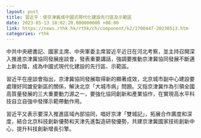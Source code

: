 ```yaml
---
layout: post
title: 習近平：使京津冀成中國式現代化建設先行區及示範區
date: 2023-05-13 18:02:20.000000000 +08:00
link: https://news.rthk.hk/rthk/ch/component/k2/1700447-20230513.htm
categories: rthk
---
```


中共中央總書記、國家主席、中央軍委主席習近平近日在河北考察，並主持召開深入推進京津冀協同發展座談會，發表重要講話，強調要推動京津冀協同發展不斷邁上新台階，成為中國式現代化建設的先行區、示範區。

習近平在座談會指出，京津冀協同發展取得新的顯著成效，北京城市副中心建設要處理好同雄安新區的關係，解決北京「大城市病」問題。又指京津冀作為引領全國高質量發展的三大重要動力源之一，要強化協同創新和產業協作，在實現高水平科技自立自強中發揮示範帶動作用。

習近平又表示要深入推進區域內部協同，唱好京津「雙城記」，拓展合作廣度和深度，結合北京科技創新優勢和天津先進製造研發優勢，共建京津冀國家技術創新中心，提升科技創新增長引擎。
